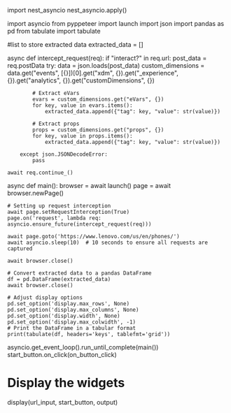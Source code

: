 import nest_asyncio
nest_asyncio.apply()

import asyncio
from pyppeteer import launch
import json
import pandas as pd
from tabulate import tabulate

#list to store extracted data
extracted_data = []

async def intercept_request(req):
    if "interact?" in req.url:
        post_data = req.postData
        try:
            data = json.loads(post_data)
            custom_dimensions = data.get("events", [{}])[0].get("xdm", {}).get("_experience", {}).get("analytics", {}).get("customDimensions", {})

            # Extract eVars
            evars = custom_dimensions.get("eVars", {})
            for key, value in evars.items():
                extracted_data.append({"tag": key, "value": str(value)})

            # Extract props
            props = custom_dimensions.get("props", {})
            for key, value in props.items():
                extracted_data.append({"tag": key, "value": str(value)})

        except json.JSONDecodeError:
            pass

    await req.continue_()

async def main():
    browser = await launch()
    page = await browser.newPage()

    # Setting up request interception
    await page.setRequestInterception(True)
    page.on('request', lambda req: asyncio.ensure_future(intercept_request(req)))

    await page.goto('https://www.lenovo.com/us/en/phones/')
    await asyncio.sleep(10)  # 10 seconds to ensure all requests are captured

    await browser.close()

    # Convert extracted data to a pandas DataFrame
    df = pd.DataFrame(extracted_data)
    await browser.close()

    # Adjust display options
    pd.set_option('display.max_rows', None)
    pd.set_option('display.max_columns', None)
    pd.set_option('display.width', None)
    pd.set_option('display.max_colwidth', -1)
    # Print the DataFrame in a tabular format
    print(tabulate(df, headers='keys', tablefmt='grid'))

asyncio.get_event_loop().run_until_complete(main())
start_button.on_click(on_button_click)

# Display the widgets
display(url_input, start_button, output)
